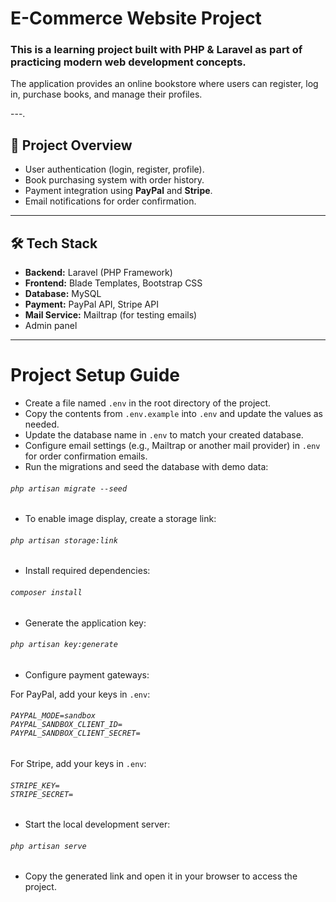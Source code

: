 

# E-Commerce Website Project

### This is a learning project built with **PHP & Laravel** as part of practicing modern web development concepts.  
The application provides an online bookstore where users can register, log in, purchase books, and manage their profiles.

---.

## 🚀 Project Overview
- User authentication (login, register, profile).
- Book purchasing system with order history.
- Payment integration using **PayPal** and **Stripe**.
- Email notifications for order confirmation.

---

## 🛠 Tech Stack
- **Backend:** Laravel (PHP Framework)
- **Frontend:** Blade Templates, Bootstrap CSS
- **Database:** MySQL
- **Payment:** PayPal API, Stripe API
- **Mail Service:** Mailtrap (for testing emails)
- Admin panel

---

# Project Setup Guide

* Create a file named `.env` in the root directory of the project.
* Copy the contents from `.env.example` into `.env` and update the values as needed.
* Update the database name in `.env` to match your created database.
* Configure email settings (e.g., Mailtrap or another mail provider) in `.env` for order confirmation emails.
* Run the migrations and seed the database with demo data:

<h6>

`php artisan migrate --seed`

</h6>

* To enable image display, create a storage link:

<h6>

`php artisan storage:link`

</h6>

* Install required dependencies:

<h6>

`composer install`

</h6>

* Generate the application key:

<h6 dir="ltr">

`php artisan key:generate`

</h6>

* Configure payment gateways:

For PayPal, add your keys in `.env`:

<h6>

`PAYPAL_MODE=sandbox`<br>
`PAYPAL_SANDBOX_CLIENT_ID=`<br>
`PAYPAL_SANDBOX_CLIENT_SECRET=`<br>

</h6>

For Stripe, add your keys in `.env`:

<h6>

`STRIPE_KEY=`<br>
`STRIPE_SECRET=`<br>

</h6>

* Start the local development server:

<h6>

`php artisan serve`

</h6>

* Copy the generated link and open it in your browser to access the project.


